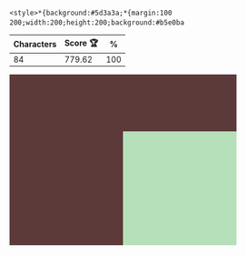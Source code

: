 `<style>*{background:#5d3a3a;*{margin:100 200;width:200;height:200;background:#b5e0ba`

| Characters | Score 🏆 | %   |
| ---------- | -------- | --- |
| 84         | 779.62   | 100 |

![](/2024/Sep2024/08/20240908.png)
